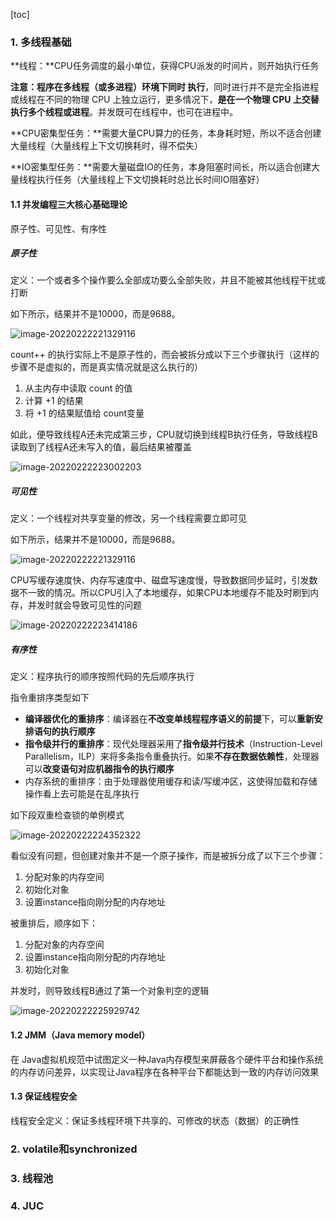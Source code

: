 [toc]

### 1. 多线程基础

**线程：**CPU任务调度的最小单位，获得CPU派发的时间片，则开始执行任务

**注意：**程序在**多线程（或多进程）环境下同时 执行**，同时进行并不是完全指进程或线程在不同的物理 CPU 上独立运行，更多情况下，**是在一个物理 CPU 上交替执行多个线程或进程**。并发既可在线程中，也可在进程中。

**CPU密集型任务：**需要大量CPU算力的任务，本身耗时短，所以不适合创建大量线程（大量线程上下文切换耗时，得不偿失）

**IO密集型任务：**需要大量磁盘IO的任务，本身阻塞时间长，所以适合创建大量线程执行任务（大量线程上下文切换耗时总比长时间IO阻塞好）



#### 1.1 并发编程三大核心基础理论

原子性、可见性、有序性

##### 原子性

定义：一个或者多个操作要么全部成功要么全部失败，并且不能被其他线程干扰或打断

如下所示，结果并不是10000，而是9688。

![image-20220222221329116](images/image-20220222221329116.png)

count++ 的执行实际上不是原子性的，而会被拆分成以下三个步骤执行（这样的步骤不是虚拟的，而是真实情况就是这么执行的）

1. 从主内存中读取 count 的值
2. 计算 +1 的结果
3. 将 +1 的结果赋值给 count变量

如此，便导致线程A还未完成第三步，CPU就切换到线程B执行任务，导致线程B读取到了线程A还未写入的值，最后结果被覆盖

![image-20220222223002203](images/image-20220222223002203.png)

##### 可见性

定义：一个线程对共享变量的修改，另一个线程需要立即可见

如下所示，结果并不是10000，而是9688。

![image-20220222221329116](images/image-20220222221329116.png)

CPU写缓存速度快、内存写速度中、磁盘写速度慢，导致数据同步延时，引发数据不一致的情况。所以CPU引入了本地缓存，如果CPU本地缓存不能及时刷到内存，并发时就会导致可见性的问题

![image-20220222223414186](images/image-20220222223414186.png)





##### 有序性

定义：程序执行的顺序按照代码的先后顺序执行

指令重排序类型如下

- **编译器优化的重排序**：编译器在**不改变单线程程序语义的前提**下，可以**重新安排语句的执行顺序**
- **指令级并行的重排序**：现代处理器采用了**指令级并行技术**（Instruction-Level Parallelism，ILP）来将多条指令重叠执行。如果**不存在数据依赖性**，处理器可以**改变语句对应机器指令的执行顺序**
- 内存系统的重排序：由于处理器使用缓存和读/写缓冲区，这使得加载和存储操作看上去可能是在乱序执行

如下段双重检查锁的单例模式

![image-20220222224352322](images/image-20220222224352322.png)

看似没有问题，但创建对象并不是一个原子操作，而是被拆分成了以下三个步骤：

1. 分配对象的内存空间
2. 初始化对象
3. 设置instance指向刚分配的内存地址

被重排后，顺序如下：

1. 分配对象的内存空间
2. 设置instance指向刚分配的内存地址
3. 初始化对象

并发时，则导致线程B通过了第一个对象判空的逻辑

![image-20220222225929742](images/image-20220222225929742.png)

#### 1.2 JMM（Java memory model）

在 Java虚拟机规范中试图定义一种Java内存模型来屏蔽各个硬件平台和操作系统的内存访问差异，以实现让Java程序在各种平台下都能达到一致的内存访问效果





#### 1.3 保证线程安全

线程安全定义：保证多线程环境下共享的、可修改的状态（数据）的正确性





### 2. volatile和synchronized





### 3. 线程池





### 4. JUC





